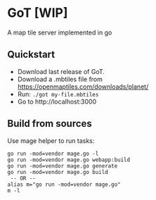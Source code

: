 # GoT [WIP]

A map tile server implemented in go

## Quickstart

- Download last release of GoT.
- Download a .mbtiles file from https://openmaptiles.com/downloads/planet/
- Run: `./got my-file.mbtiles`
- Go to http://localhost:3000

## Build from sources

Use mage helper to run tasks:
```
go run -mod=vendor mage.go -l
go run -mod=vendor mage.go webapp:build
go run -mod=vendor mage.go generate
go run -mod=vendor mage.go build
 -- OR --
alias m="go run -mod=vendor mage.go"
m -l
```

